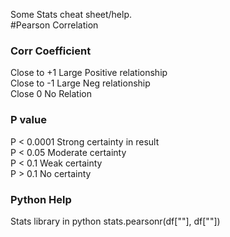 Some Stats cheat sheet/help.  
#Pearson Correlation
### Corr Coefficient  
Close to +1 Large Positive relationship  
Close to -1 Large Neg relationship  
Close 0 No Relation  
 
### P value
P < 0.0001 Strong certainty in result  
P < 0.05 Moderate certainty  
P < 0.1 Weak certainty  
P > 0.1 No certainty  

### Python Help
Stats library in python
stats.pearsonr(df[""], df[""]) 
